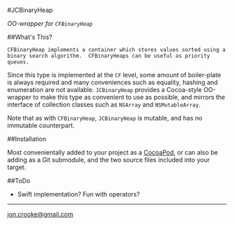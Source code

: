 #JCBinaryHeap

*OO-wrapper for `CFBinaryHeap`*

##What's This?

	CFBinaryHeap implements a container which stores values sorted using a binary search algorithm.  CFBinaryHeaps can be useful as priority queues.
	
Since this type is implemented at the `CF` level, some amount of boiler-plate is always required and many conveniences such as equality, hashing and enumeration are not available. `JCBinaryHeap` provides a Cocoa-style OO-wrapper to make this type as convenient to use as possible, and mirrors the interface of collection classes such as `NSArray` and `NSMutableArray`.

Note that as with `CFBinaryHeap`, `JCBinaryHeap` is mutable, and has no immutable counterpart.

##Installation

Most convenientally added to your project as a [CocoaPod](www.cocoapods.org), or can also be adding as a Git submodule, and the two source files included into your target.

##ToDo
* Swift implementation? Fun with operators?

---
[jon.crooke@gmail.com](mailto:joncrooke@gmail.com)
